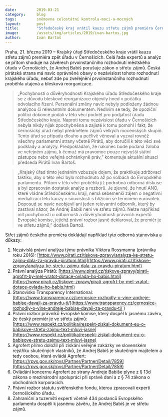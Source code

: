 ```yaml
---
date:         2019-03-21
category:     blog
tags:         sněmovna celostátní kontrola-moci-a-mocných
layout:       post
title:        "Středočeský kraj vrátil kauzu střetu zájmů premiéra Černošicím navzdory jednotnému postoji expertů"
image:        /assets/img/articles/2019/ivan-bartos.jpg
author:       Ivan Bartoš
---
```


Praha, 21. března 2019 – Krajský úřad Středočeského kraje vrátil kauzu střetu zájmů premiéra zpět úřadu v Černošicích. Celá řada expertů a analýz se přitom shoduje na závěrech prvoinstančního rozhodnutí městského úřadu v Černošicích, že Andrej Babiš porušuje zákon o střetu zájmů. Česká pirátská strana má navíc oprávněné obavy o nezávislost tohoto rozhodnutí krajského úřadu, neboť zde po zveřejnění prvoinstančního rozhodnutí proběhla utajená a blesková reorganizace. 

> „Pochybnosti o důvěryhodnosti Krajského úřadu Středočeského kraje se z důvodu bleskové reorganizace objevily hned v počátku odvolacího řízení. Personální změny navíc nebyly podloženy žádnou analýzou či relevantním dokumentem. Nedivím se tedy, že opoziční politici dokonce podali v této věci podnět pro podjatost úřadu Středočeského kraje. Naproti tomu nezávislost úřadu v Černošicích nebyla nikdy nijak zpochybněna a zajisté k tomu pomohl i fakt, že černošický úřad nebyl předmětem zájmů velkých mocenských skupin. Tento úřad se případu dlouho a pečlivě věnoval a vyzval rovněž všechny parlamentní strany včetně Pirátů, aby doručili k této věci své podklady a analýzy. Předpokládám, že nakonec bude podaná žaloba ve veřejném zájmu, k čemuž má pravomoc pouze nejvyšší státní zástupce nebo veřejná ochránkyně práv,” komentuje aktuální situaci předseda Pirátů Ivan Bartoš.

> „Krajský úřad tímto jednáním vzbuzuje dojem, že praktikuje zdržovací taktiku, aby o této věci bylo rozhodnuto až po volbách do Evropského parlamentu. Přitom v této věci proběhla již podrobná odborná diskuse a byl zpracován dostatek analýz a rozborů. Je zjevné, že hnutí ANO, které vládne Středočeskému kraji, nemá sebemenší zájem o negativní medializaci této kauzy v souvislosti s blížícím se termínem eurovoleb. Doposud se navíc neobjevil ani jeden relevantní odborník, který by zastával názor, že Andrej Babiš není ve střetu zájmů. Nelze například mít pochybnosti o odbornosti a důvěryhodnosti právních expertů Evropské komise, jejichž právní rozbor jasně deklaroval, že premiér je ve střetu zájmů,” dodává Bartoš. 

Střet zájmů českého premiéra dokládají například tyto odborná stanoviska a důkazy:

1. Nezávislá právní analýza týmu právníka Viktora Rossmanna (právníka roku 2016): [https://www.pirati.cz/tiskove-zpravy/analyza-ke-stretu-zajmu-dala-za-pravdu-piratum.html](https://www.pirati.cz/tiskove-zpravy/analyza-ke-stretu-zajmu-dala-za-pravdu-piratum.html)
2. Právní analýza Pirátů: [https://www.pirati.cz/tiskove-zpravy/pirati-agrofrt-by-mel-vratot-dotace-ovlada-ho-babis.html](https://www.pirati.cz/tiskove-zpravy/pirati-agrofrt-by-mel-vratot-dotace-ovlada-ho-babis.html)
3. Stanovisko Transparency International: [https://www.transparency.cz/cernosice-rozhodly-o-vine-andreje-babise-davaji-za-pravdu-ti/](https://www.transparency.cz/cernosice-rozhodly-o-vine-andreje-babise-davaji-za-pravdu-ti/ )
4. Právní rozbor právníků Evropské komise, který dospěl k jasnému závěru, že český premiér je ve střetu zájmů: [https://www.respekt.cz/politika/respekt-ziskal-dokument-eu-o-babisove-stretu-zajmu-text-mluvi-jasne](https://www.respekt.cz/politika/respekt-ziskal-dokument-eu-o-babisove-stretu-zajmu-text-mluvi-jasne)
5. Agrofert přímo doložil při získání veřejné zakázky ve slovenském rejstříku skutečných vlastníků, že Andrej Babiš je skutečným majitelem a tedy osobou, která ovládá Agrofert:  [https://rpvs.gov.sk/rpvs/Partner/Partner/Detail/7859](https://rpvs.gov.sk/rpvs/Partner/Partner/Detail/7859)
6. Ovládání koncernu Agrofert ze strany Andreje Babiše plyne z § 13d zákona o mezinárodní spolupráci při správě daní a z § 74 zákona o obchodních korporacích.
7. Právní rozbor statutu svěřenského fondu, kterou zpracovali experti černošického úřadu.
8. Zahraniční a tuzemští experti včetně 434 poslanců Evropského parlamentu dospěli k jasnému závěru, že Andrej Babiš je ve střetu zájmů. 


